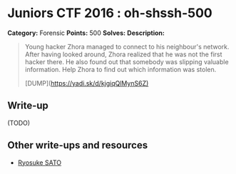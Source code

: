 # Juniors CTF 2016 : oh-shssh-500

**Category:** Forensic
**Points:** 500
**Solves:**
**Description:**

> Young hacker Zhora managed to connect to his neighbour's network. After having looked around, Zhora realized that he was not the first hacker there. He also found out that somebody was slipping valuable information. Help Zhora to find out which information was stolen.
>
> [DUMP](<https://yadi.sk/d/kjgiqQlMynS6Z)>

## Write-up

(TODO)

## Other write-ups and resources

* [Ryosuke SATO](http://jtwp470.hatenablog.jp/entry/juniors-ctf)
